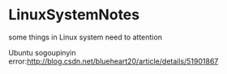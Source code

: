 # LinuxSystemNotes
some things in Linux system need to attention

Ubuntu sogoupinyin error:http://blog.csdn.net/blueheart20/article/details/51901867
